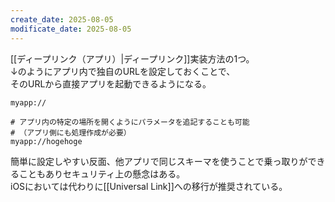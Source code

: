 ```yaml
---
create_date: 2025-08-05
modificate_date: 2025-08-05
---
```

[[ディープリンク（アプリ）|ディープリンク]]実装方法の1つ。  
↓のようにアプリ内で独自のURLを設定しておくことで、  
そのURLから直接アプリを起動できるようになる。
```
myapp://

# アプリ内の特定の場所を開くようにパラメータを追記することも可能
# （アプリ側にも処理作成が必要）
myapp://hogehoge
```

簡単に設定しやすい反面、他アプリで同じスキーマを使うことで乗っ取りができることもありセキュリティ上の懸念はある。  
iOSにおいては代わりに[[Universal Link]]への移行が推奨されている。